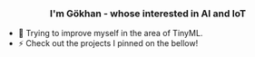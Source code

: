 ### <div align="center">I'm Gökhan - whose interested in AI and IoT</div> 

- 🌱 Trying to improve myself in the area of TinyML. 
- ⚡ Check out the projects I pinned on the bellow!
